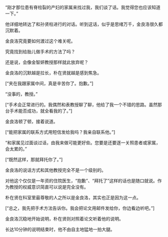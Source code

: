 “刚才那位患有脊柱裂的产妇的家属来找过我，我们谈了话。我觉得您也应该知道一下。”

他详细地转达了和孙贤柱进行的对话。听到这话，似乎是思绪万千，金良洛很久都沉默着。

金良洛究竟要如何渡过这个难关呢。

究竟找到给胎儿做手术的方法了吗？

还是说，会像金智妍教授那样就此放弃呢？

金良洛的沉默越是拉长，朴在贤就越是感到焦急。

[“夹在我跟家属中间，真是辛苦你了。抱歉。”]

“没事的，教授。”

[“手术会正常进行的。我偶然和表教授聊了聊，他给了我一个不错的思路。虽然那台手术能否成功，就全看我的了。”]

金良洛顿了顿，接着说道。

[“能把家属的联系方式用短信发给我吗？我亲自联系他。”]

“和家属见过面谈过话，由我来做可能更好些。您要是还要逐一关照患者或家属，会太累的。”

[“既然这样，那就拜托你了。”]

金良洛的说话方式和其他教授完全不是一个级别的。

对他这个仅仅是一年资的住院医生，“抱歉”、“拜托了”这样的话也是随口就说。作为教授的权威意识简直可以说是完全没有。

朴在贤在科室里最尊敬的人之所以是金良洛，其实也正是因为这一点。

[“总之，我先把手术方法告诉你。我会把论文用邮件发给你，你边看边听吧。”]

金良洛沉稳地开始说明，朴在贤则对照着论文听着他的说明。

长达10分钟的说明结束时，他不由自主地猛地一拍大腿。